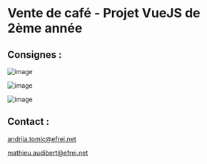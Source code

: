 # Vente de café - Projet VueJS de 2ème année
## Consignes : 

![image](https://github.com/MathieuAudibert/VueJS_Tomic-Audibert/assets/105722701/2f9ed062-23b4-459e-a536-216ef736018a)

![image](https://github.com/MathieuAudibert/VueJS_Tomic-Audibert/assets/105722701/c743d565-9e0e-4963-b404-9c110236d291)

![image](https://github.com/MathieuAudibert/VueJS_Tomic-Audibert/assets/105722701/bd8f2e97-c4f5-4584-b394-138991dfa0ee)

## Contact :
andrija.tomic@efrei.net 

mathieu.audibert@efrei.net
